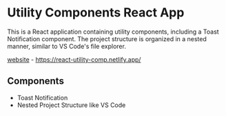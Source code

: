 # Utility Components React App

This is a React application containing utility components, including a Toast Notification component. The project structure is organized in a nested manner, similar to VS Code's file explorer.

[website](https://react-utility-comp.netlify.app/) - https://react-utility-comp.netlify.app/

## Components

- Toast Notification
- Nested Project Structure like VS Code
